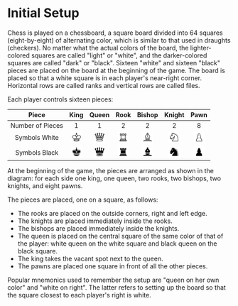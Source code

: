 # Initial Setup

Chess is played on a chessboard, a square board divided into 64 squares (eight-by-eight) 
of alternating color, which is similar to that used in draughts (checkers).
No matter what the actual colors of the board, the lighter-colored squares are called 
"light" or "white", and the darker-colored squares are called "dark" or "black". 
Sixteen "white" and sixteen "black" pieces are placed on the board at the beginning of the game. 
The board is placed so that a white square is in each player's near-right corner. 
Horizontal rows are called ranks and vertical rows are called files.

Each player controls sixteen pieces: 

|      Piece       |   King    |   Queen    |   Rook    |   Bishop    |   Knight    |   Pawn    |
|:----------------:|:---------:|:----------:|:---------:|:-----------:|:-----------:|:---------:|
| Number of Pieces |     1     |     1      |     2     |      2      |      2      |     8     |
|  Symbols White   | ![king_w] | ![queen_w] | ![rook_w] | ![bishop_w] | ![knight_w] | ![pawn_w] |
|  Symbols Black   | ![king_b] | ![queen_b] | ![rook_b] | ![bishop_b] | ![knight_b] | ![pawn_b] |

[king_w]: /../../resources/images/pieces/king_white.png
[queen_w]: /../../resources/images/pieces/queen_white.png
[rook_w]: /../../resources/images/pieces/rook_white.png
[bishop_w]: /../../resources/images/pieces/bishop_white.png
[knight_w]: /../../resources/images/pieces/knight_white.png
[pawn_w]: /../../resources/images/pieces/pawn_white.png
[king_b]: /../../resources/images/pieces/king_black.png
[queen_b]: /../../resources/images/pieces/queen_black.png
[rook_b]: /../../resources/images/pieces/rook_black.png
[bishop_b]: /../../resources/images/pieces/bishop_black.png
[knight_b]: /../../resources/images/pieces/knight_black.png
[pawn_b]: /../../resources/images/pieces/pawn_black.png

At the beginning of the game, the pieces are arranged as shown in the diagram: 
for each side one king, one queen, two rooks, two bishops, two knights, and eight pawns. 

The pieces are placed, one on a square, as follows:
- The rooks are placed on the outside corners, right and left edge.
- The knights are placed immediately inside the rooks.
- The bishops are placed immediately inside the knights.
- The queen is placed on the central square of the same color of that of the player: 
  white queen on the white square and black queen on the black square.
- The king takes the vacant spot next to the queen.
- The pawns are placed one square in front of all the other pieces.


Popular mnemonics used to remember the setup are "queen on her own color" and "white on right". 
The latter refers to setting up the board so that the square closest to each player's right 
is white.
